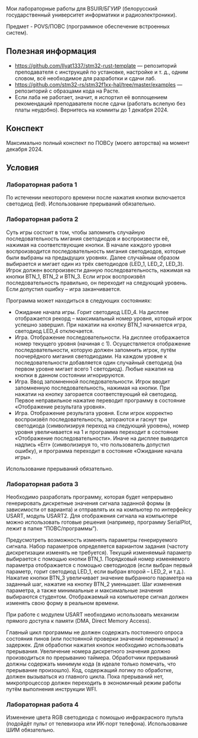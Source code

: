 Мои лабораторные работы для BSUIR/БГУИР (белорусский государственный университет информатики и радиоэлектроники).

Предмет - POVS/ПОВС (программное обеспечение встроенных систем).

## Полезная информация

* https://github.com/Ilyat1337/stm32-rust-template — репозиторий преподавателя с инструкцей по установке, настройке и т. д., одним словом, всё необходимое для разработки и сдачи лаб.
* https://github.com/stm32-rs/stm32f1xx-hal/tree/master/examples — репозиторий с образцами кода на Расте.
* Если лаба не работает, значит, я испортил её воплощением рекомендаций преподавателя после сдачи (работать вслепую без платы неудобно). Вернитесь на коммиты до 1 декабря 2024.

## Конспект

Максимально полный конспект по ПОВСу (моего авторства) на момент декабря 2024.

## Условия

### Лабораторная работа 1

По истечении некоторого времени после нажатия кнопки включается светодиод (led). Использование прерываний обязательно.

### Лабораторная работа 2

Суть игры состоит в том, чтобы запомнить случайную последовательность мигания светодиодов и воспроизвести её, нажимая на соответствующие кнопки. В начале каждого уровня воспроизводится последовательность мигания светодиодов, которые были выбраны на предыдущих уровнях. Далее случайным образом выбирается и мигает один из трёх светодиодов (LED_1, LED_2, LED_3). Игрок должен воспроизвести данную последовательность, нажимая на кнопки BTN_1, BTN_2 и BTN_3. Если игрок воспроизвёл последовательность правильно, он переходит на следующий уровень. Если допустил ошибку – игра заканчивается.

Программа может находиться в следующих состояниях:

* Ожидание начала игры. Горит светодиод LED_4. На дисплее отображается рекорд – максимальный номер уровня, который игрок успешно завершил. При нажатии на кнопку BTN_1 начинается игра, светодиод LED_4 отключается.
* Игра. Отображение последовательности. На дисплее отображается номер текущего уровня (начиная с 1). Осуществляется отображение последовательности, которую должен запомнить игрок, путём поочерёдного мигания светодиодами. На каждом уровне к последовательности добавляется один случайный светодиод (на первом уровне мигает всего 1 светодиод). Любые нажатия на кнопки в данном состоянии игнорируются.
* Игра. Ввод запомненной последовательности. Игрок вводит запомненную последовательность, нажимая на кнопки. При нажатии на кнопку загорается соответствующий ей светодиод. Первое неправильное нажатие переводит программу в состояние «Отображение результата уровня».
* Игра. Отображение результата уровня.  Если игрок корректно воспроизвёл последовательность, загораются и гаснут три светодиода (символизируя переход на следующий уровень), номер уровня увеличивается на 1 и программа переходит в состояние «Отображение последовательности». Иначе на дисплее выводится надпись «Err» (символизируя то, что пользователь допустил ошибку), и программа переходит в состояние «Ожидание начала игры».

Использование прерываний обязательно.

### Лабораторная работа 3

Необходимо разработать программу, которая будет непрерывно генерировать дискретные значения сигнала заданной формы (в зависимости от варианта) и отправлять их на компьютер по интерфейсу USART, модуль USART2. Для отображения сигнала на компьютере можно использовать готовые решения (например, программу SerialPlot, лежит в папке “ПОВС/программы”).

Предусмотреть возможность изменять параметры генерируемого сигнала. Набор параметров определяется вариантом задания (частоту дискретизации изменять не требуется). Текущий изменяемый параметр выбирается с помощью кнопки BTN_1. Порядковый номер изменяемого параметра отображается с помощью светодиодов (если выбран первый параметр, горит светодиод LED_1, если выбран второй – LED_2, и т.д.). Нажатие кнопки BTN_3 увеличивает значение выбранного параметра на заданный шаг, нажатие на кнопку BTN_2 уменьшает. Шаг изменения параметра, а также минимальные и максимальные значения выбираются студентом. Отображаемый на компьютере сигнал должен изменять свою форму в реальном времени.

При работе с модулем USART необходимо использовать механизм прямого доступа к памяти (DMA, Direct Memory Access).

Главный цикл программы не должен содержать постоянного опроса состояния пинов (или постоянной проверки значений переменных) и задержек. Для обработки нажатия кнопок необходимо использовать прерывания. Увеличение номера дискретного значения должно производиться по прерыванию таймера. Обработчики прерываний должны содержать минимум кода (в идеале только помечать, что прерывание произошло). Код, содержащий логику по обработке, должен вызываться из главного цикла. Пока прерываний нет, микропроцессор должен переходить в экономичный режим работы путём выполнения инструкции WFI.

### Лабораторная работа 4

Изменение цвета RGB светодиода с помощью инфракрасного пульта (подойдёт пульт от телевизора или ИК-порт телефона). Использование ШИМ обязательно.
